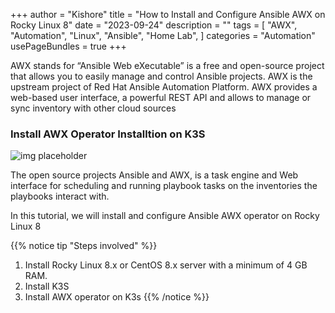 +++
author = "Kishore"
title = "How to Install and Configure Ansible AWX on Rocky Linux 8"
date = "2023-09-24"
description = ""
tags = [
    "AWX",
    "Automation",
    "Linux",
    "Ansible",
    "Home Lab",
]
categories = "Automation"
usePageBundles = true
+++

AWX stands for “Ansible Web eXecutable” is a free and open-source project that allows you to easily manage and control Ansible projects. AWX is the upstream project of Red Hat Ansible Automation Platform. AWX provides a web-based user interface, a powerful REST API and allows to manage or sync inventory with other cloud sources
### Install AWX Operator Installtion on K3S
![img placeholder](/images/awx/001.png " ")

The open source projects Ansible and AWX, is a task engine and Web interface for scheduling and running playbook tasks on the inventories the playbooks interact with.

In this tutorial, we will install and configure Ansible AWX operator on Rocky Linux 8

{{% notice tip "Steps involved" %}}
1. Install Rocky Linux 8.x or CentOS 8.x server with a minimum of 4 GB RAM.
2. Install K3S
3. Install AWX operator on K3s
{{% /notice %}}


